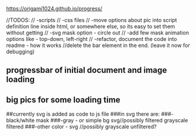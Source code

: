 https://origami1024.github.io/progress/

//TODOS: 
// -scripts
// -css files
// -move options about pic into script definition line inside html, or somewhere else, so its easy to set them without getting 
// -svg mask option - circle out
// -add few mask animation options like - top-down, left-right
// -refactor, document the code into readme - how it works
//delete the bar element in the end. (leave it now for debugging)

## progressbar of initial document and image loading 
## big pics for some loading time


##currently svg is added as code to js file
###in svg there are:
###-black/white mask
###-gray - or simple bg svg//possibly filtered grayscale filtered
###-other color - svg //possibly grayscale unfiltered?